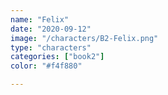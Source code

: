```yaml
---
name: "Felix"
date: "2020-09-12"
image: "/characters/B2-Felix.png"
type: "characters"
categories: ["book2"]
color: "#f4f880"

---
```


